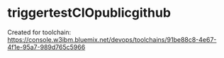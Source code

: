 # triggertestCIOpublicgithub
Created for toolchain: https://console.w3ibm.bluemix.net/devops/toolchains/91be88c8-4e67-4f1e-95a7-989d765c5966
